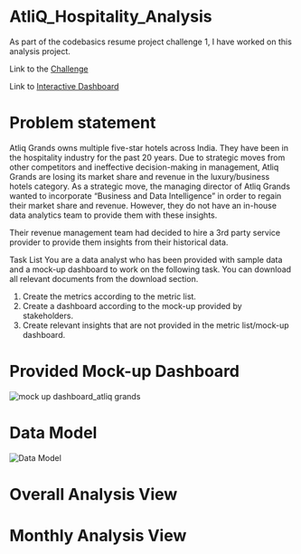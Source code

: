 # AtliQ_Hospitality_Analysis
As part of the codebasics resume project challenge 1, I have worked on this analysis project.

Link to the [Challenge](https://codebasics.io/challenge/codebasics-resume-project-challenge/4)

Link to [Interactive Dashboard](https://www.novypro.com/project/atliq-grand-hospitality-analysis)

# Problem statement
Atliq Grands owns multiple five-star hotels across India. They have been in the hospitality industry for the past 20 years. Due to strategic moves from other competitors and ineffective decision-making in management, Atliq Grands are losing its market share and revenue in the luxury/business hotels category. As a strategic move, the managing director of Atliq Grands wanted to incorporate “Business and Data Intelligence” in order to regain their market share and revenue. However, they do not have an in-house data analytics team to provide them with these insights.

Their revenue management team had decided to hire a 3rd party service provider to provide them insights from their historical data.

Task List
You are a data analyst who has been provided with sample data and a mock-up dashboard to work on the following task. You can download all relevant documents from the download section.

1) Create the metrics according to the metric list.
2) Create a dashboard according to the mock-up provided by stakeholders.
3) Create relevant insights that are not provided in the metric list/mock-up dashboard.

# Provided Mock-up Dashboard
![mock up dashboard_atliq grands](https://github.com/Rutesh18/AtliQ_Hospitality_Analysis/assets/115866652/0f659551-1e06-4312-be10-3363a855ecfd)

# Data Model 
![Data Model](https://github.com/Rutesh18/AtliQ_Hospitality_Analysis/assets/115866652/d5a54439-f840-42a9-b7ab-b03ac61fc508)

# Overall Analysis View


# Monthly Analysis View 

